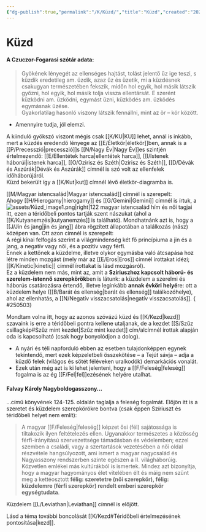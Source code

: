 ```yaml
---
{"dg-publish":true,"permalink":"/K/Küzd/","title":"Küzd","created":"2025-04-22T15:54","updated":"2025-09-21T21:13"}
---
```



# Küzd

#### A Czuczor-Fogarasi szótár adata:

> Gyökének lényegét az ellenséges hajtást, tolást jelentő űz ige teszi, s küzdik eredetileg am. üzdik, azaz űz és üzetik, mi a küzdésnek csakugyan természetében fekszik, midőn hol egyik, hol másik látszik győzni, hol egyik, hol másik tolja vissza ellentársát. E szerént küzködni am. űzködni, egymást űzni, küzködés am. üzködés egymásnak űzése.  
> Gyakorlatilag hasonló viszony látszik fennállni, mint az ör – kör között.  
- Amennyire tudja, jól elemzi.

A kiinduló gyökszó viszont mégis csak [[K/KU\|KU]] lehet, annál is inkább, mert a küzdés eredendő lényege az [[E/Életkör\|életkör]]ben, annak is a [[P/Precesszió\|precesszió]]s [[N/Nagy Év\|Nagy Év]]es szintjén értelmezendő: [[E/Ellentétek harca\|ellentétek harca]], [[I/Istenek háborúi\|istenek harca]], [[O/Ozirisz és Széth\|Ozirisz és Széth]], [[D/Dévák és Aszúrák\|Dévák és Aszúrák]] címnél is szó volt az ellenfelek időháborújáról.  
Küzd bekerült így a [[K/Kut\|kut]] címnél lévő életkör-diagramba is.  

[[M/Magyar istencsalád\|Magyar istencsalád]] címnél is szerepelt:  
Ahogy [[H/Hierogamy\|hierogamy]] és [[G/Gemini\|Gemini]] címnél is írtuk, a ![assets/Küzd_image1.png|right|122](/img/user/K/assets/K%C3%BCzd_image1.png)  magyar istencsalád hím és női tagjai itt, ezen a téridőbeli pontos tartják szent nászukat (ahol a [[K/Kutyanemzés\|kutyanemzés]] is található). Mondhatnánk azt is, hogy a [[J/Jin és jang\|jin és jang]] ábra rögzített állapotában a találkozás (nász) középen van. Ott azon címnél is szerepelt:  
A régi kínai felfogás szerint a világmindenség két fő princípiuma a jin és a jang, a negatív vagy női, és a pozitív vagy férfi.  
Ennek a kettőnek a küzdelme, illetve olykor egymásba való átcsapása hoz létre minden mozgást (mely már az [[E/Eros\|Eros]] címnél írottakat idézi; [[K/Kinetic\|kinetic]] címnél írottakat is lásd mozgásról).  
Ez a küzdelem nem más, mint az, amit a **Szíriuszhoz kapcsolt háború- és szerelem-istennő szerepkörök**ben is látunk: a küzdelem a szerelmi és háborús csatározásra értendő, illetve leginkább **annak évköri helyé**re: ott a küzdelem helye ([[B/Barát és ellenség\|barát és ellenség]] találkozóhelye), ahol az ellenhatás, a [[N/Negatív visszacsatolás\|negatív visszacsatolás]].
{ #250503}


Mondtam volna itt, hogy az azonos szóvázú küzd és [[K/Kezd\|kezd]] szavaink is erre a téridőbeli pontra kellene utaljanak, de a kezdet [[S/Szűz csillagkép#Szűz mint kezdet\|Szűz mint kezdet]] cím/alcímnél írottak alapján oda is kapcsolható (csak hogy bonyolódjon a dolog).  
- A nyári és téli napforduló ebben az esetben tulajdonképpen egynek tekintendő, mert ezek képzeletbeli összekötése – a Tejút sávja – adja a küzdő felek (világos és sötét féléveken uralkodók) demarkációs vonalát.
- Ezek után még azt is ki lehet jelenteni, hogy a [[F/Feleség\|feleség]] fogalma is az ég [[F/Fel\|fel]]ezésének helyére utalhat.

#### Falvay Károly Nagyboldogasszony...  

...című könyvének 124-125. oldalán taglalja a feleség fogalmát. Előjön itt is a szeretet és küzdelem szerepkörökre bontva (csak éppen Szíriuszt és téridőbeli helyet nem említ):  
> A magyar [[F/Feleség\|feleség]] képzet ősi (fél) sajátossága is tiltakozik ilyen feltételezés ellen. Ugyanakkor természetes a közösség férfi-irányítású szervezettsége támadásban és védelemben; ezzel szemben a családi, vagy a szertartások vezetésében a női oldal részvétele hangsúlyozott, ami ismert a magyar nagycsalád és Nagyasszony rendszerben szinte egészen a II. világháborúig. Közvetlen emlékei más kultúrákból is ismertek. Mindez azt bizonyítja, hogy a magyar hagyományos élet vitelében élt és máig nem szűnt meg a kettéosztott **félig: szeretetre (női szerepkör), félig: küzdelemre (férfi szerepkör) rendelt emberi szerepkör egységtudata**.  

Küzdelem [[L/Leviathan\|Leviathan]] címnél is előjött.  

Lásd a téma további boncolását [[K/Kezd#Téridőbeli értelmezésének pontosítása\|kezd]].  